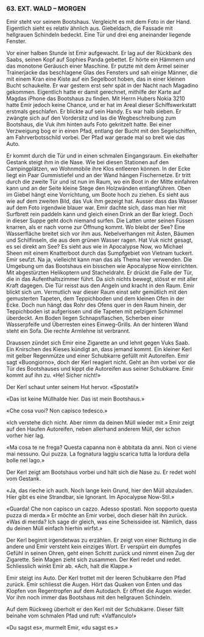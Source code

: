 ### 63. EXT. WALD – MORGEN

Emir steht vor seinem Bootshaus. Vergleicht es mit dem Foto in der Hand. Eigentlich sieht es relativ ähnlich aus. Giebeldach, die Fassade mit hellgrauen Schindeln bedeckt. Eine Tür und drei eng aneinander liegende Fenster. 

Vor einer halben Stunde ist Emir aufgewacht. Er lag auf der Rückbank des Saabs, seinen Kopf auf Sophies Panda gebettet. Er hörte ein Hämmern und das monotone Geräusch einer Maschine. Er putzte mit dem Ärmel seiner Trainerjacke das beschlagene Glas des Fensters und sah einige Männer, die mit einem Kran eine Kiste auf ein Segelboot hoben, das in einer kleinen Bucht schaukelte. Er war gestern erst sehr spät in der Nacht nach Magadino gekommen. Eigentlich hatte er damit gerechnet, mithilfe der Karte auf Magdas iPhone das Bootshaus zu finden. Mit Herrn Hubers Nokia 3210 hatte Emir jedoch keine Chance, und er hat im Areal dieser Schiffswerkstatt erstmals geschlafen. Er blickte auf sein Handy. Es war halb sieben. Er zwängte sich auf den Vordersitz und las die Wegbeschreibung zum Bootshaus, die Vuk ihm hinten aufs Foto gekritzelt hatte. Bei einer Verzweigung bog er in einen Pfad, entlang der Bucht mit den Segelschiffen, am Fahrverbotsschild vorbei. Der Pfad war gerade mal so breit wie das Auto.

Er kommt durch die Tür und in einen schmalen Eingangsraum. Ein ekelhafter Gestank steigt ihm in die Nase. Wie bei diesen Stationen auf den Campingplätzen, wo Wohnmobile ihre Klos entleeren können. In der Ecke liegt ein Paar Gummistiefel und an der Wand hängen Fischernetze. Er tritt durch die zweite Tür und ist nun im Raum, wo ein Boot in der Mitte einfahren kann und an der Seite kleine Stege den Holzwänden entlangführen. Oben im Giebel hängt eine Vorrichtung, um Boote hoch zu ziehen. Es sieht aus wie auf dem zweiten Bild, das Vuk ihm gezeigt hat. Ausser dass das Wasser auf dem Foto irgendwie blauer war. Emir dachte sich, dass man hier mit Surfbrett rein paddeln kann und gleich einen Drink an der Bar kriegt. Doch in dieser Suppe geht doch niemand surfen. Die Latten unter seinen Füssen knarren, als er nach vorne zur Öffnung kommt. Wo bleibt der See? Eine Wasserfläche breitet sich vor ihm aus. Nebelverhangen mit Ästen, Bäumen und Schilfinseln, die aus dem grünen Wasser ragen. Hat Vuk nicht gesagt, es sei direkt am See? Es sieht aus wie in Apocalypse Now, wo Michael Sheen mit einem Knatterboot durch das Sumpfgebiet von Vietnam tuckert. Emir seufzt. Na ja, vielleicht kann man das als Thema hier verwenden. Die Umgebung um das Bootshaus ein bisschen wie Apocalypse Now einrichten. Mit abgestürzten Helikoptern und Stacheldraht. Er drückt die Falle der Tür, die in das Aufenthaltszimmer führt. Da sich nichts bewegt, stösst er mit aller Kraft dagegen. Die Tür reisst aus den Angeln und kracht in den Raum. Emir blickt sich um. Vermutlich war dieser Raum einst sehr gemütlich mit den gemusterten Tapeten, dem Teppichboden und dem kleinen Ofen in der Ecke. Doch nun hängt das Rohr des Ofens quer in den Raum hinein, der Teppichboden ist aufgerissen und die Tapeten mit pelzigem Schimmel überdeckt. Am Boden liegen Schnapsflaschen, Scherben einer Wasserpfeife und Überresten eines Einweg-Grills. An der hinteren Wand steht ein Sofa. Die rechte Armlehne ist verbrannt.

Draussen zündet sich Emir eine Zigarette an und lehnt gegen Vuks Saab. Ein Knirschen des Kieses kündigt an, dass jemand kommt. Ein kleiner Kerl mit gelber Regenmütze und einer Schubkarre gefüllt mit Autoreifen. Emir sagt «Buongiorno», doch der Kerl reagiert nicht. Geht an ihm vorbei vor die Tür des Bootshauses und kippt die Autoreifen aus seiner Schubkarre. Emir kommt auf ihn zu. «He! Sicher nicht!»

Der Kerl schaut unter seinem Hut hervor. «Spostati!»

«Das ist keine Müllhalde hier. Das ist mein Bootshaus.»

«Che cosa vuoi? Non capisco tedesco.»

«Ich verstehe dich nicht. Aber nimm da deinen Müll wieder mit.» Emir zeigt auf den Haufen Autoreifen, neben allerhand anderem Müll, der schon vorher hier lag.

«Ma cosa te ne frega? Questa capanna non è abbitata da anni. Non ci viene mai nessuno. Qui puzza. La fognatura laggiu scarica tutta la lordura della bolle nel lago.»

Der Kerl zeigt am Bootshaus vorbei und hält sich die Nase zu. Er redet wohl vom Gestank.

«Ja, das rieche ich auch. Noch lange kein Grund, hier den Müll abzuladen. Hier gibt es eine Strandbar, sie Ignorant. Im Apocalypse Now-Stil.»

«Guarda! Che non capisco un cazzo. Adesso spostati. Non sopporto questa puzza di merda.» Er möchte an Emir vorbei, doch dieser hält ihn zurück. «Was di merda? Ich sage dir gleich, was eine Scheissidee ist. Nämlich, dass du deinen Müll einfach hierhin wirfst.»

Der Kerl beginnt irgendetwas zu erzählen. Er zeigt von einer Richtung in die andere und Emir versteht kein einziges Wort. Er verspürt ein dumpfes Gefühl in seinen Ohren, geht einen Schritt zurück und nimmt einen Zug der Zigarette. Sein Magen zieht sich zusammen. Der Kerl redet und redet. Schliesslich winkt Emir ab. «Ach, halt die Klappe.»

Emir steigt ins Auto. Der Kerl trottet mit der leeren Schubkarre den Pfad zurück. Emir schliesst die Augen. Hört das Quaken von Enten und das Klopfen von Regentropfen auf dem Autodach. Er öffnet die Augen wieder. Vor ihm noch immer das Bootshaus mit den hellgrauen Schindeln. 

Auf dem Rückweg überholt er den Kerl mit der Schubkarre. Dieser fällt beinahe vom schmalen Pfad und ruft: «Vaffanculo!»

«Du sagst es», murmelt Emir, «du sagst es.»